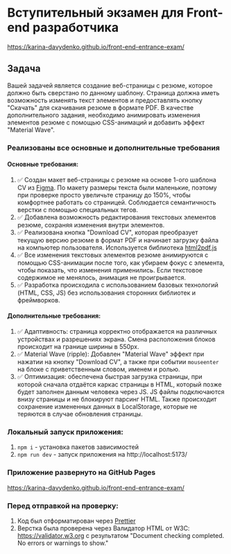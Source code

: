 # Вступительный экзамен для Front-end разработчика

https://karina-davydenko.github.io/front-end-entrance-exam/

## Задача

Вашей задачей является создание веб-страницы с резюме, которое должно быть сверстано по данному шаблону. Страница должна иметь возможность изменять текст элементов и предоставлять кнопку "Скачать" для скачивания резюме в формате PDF. В качестве дополнительного задания, необходимо анимировать изменения элементов резюме с помощью CSS-анимаций и добавить эффект "Material Wave".

### Реализованы все основные и дополнительные требования

#### Основные требования:

1. ✅ Создан макет веб-страницы с резюме на основе 1-ого шаблона CV из [Figma](https://www.figma.com/design/0lCK90FekbMPNJOOUuiIV8/exam-cv?node-id=0-3&t=51CUbfwKNoVYLV1V-1). По макету размеры текста были маленькие, поэтому при проверке просто увеличьте страницу до 150%, чтобы комфортнее работать со страницей. Соблюдается семантичность верстки с помощью специальных тегов.
2. ✅ Добавлена возможность редактирования текстовых элементов резюме, сохраняя изменения внутри элементов.
3. ✅ Реализована кнопка "Download CV", которая преобразует текущую версию резюме в формат PDF и начинает загрузку файла на компьютер пользователя. Используется библиотека [html2pdf.js](https://ekoopmans.github.io/html2pdf.js/)
4. ✅ Все изменения текстовых элементов резюме анимируются с помощью CSS-анимации после того, как убираем фокус с элемента, чтобы показать, что изменения применились. Если текстовое содержимое не менялось, анимация не проигрывается.
5. ✅ Разработка происходила с использованием базовых технологий (HTML, CSS, JS) без использования сторонних библиотек и фреймворков.

#### Дополнительные требования:

1. ✅ Адаптивность: страница корректно отображается на различных устройствах и разрешениях экрана. Смена расположения блоков происходит на границе ширины в 550px.
2. ✅ Material Wave (ripple): Добавлен "Material Wave" эффект при нажатии на кнопку "Download CV", а также при событии `mouseenter` на блоке с приветственным словом, именем и ролью.
3. ✅ Оптимизация: обеспечена быстрая загрузка страницы, при которой сначала отдаётся каркас страницы в HTML, который позже будет заполнен данным человека через JS. JS файлы подключаются внизу страницы и не блокируют парсинг HTML. Также происходит сохранение измененных данных в LocalStorage, которые не теряются в случае обновления страницы.

### Локальный запуск приложения:

1. `npm i` - установка пакетов зависимостей
2. `npm run dev` - запуск приложения на http://localhost:5173/

### Приложение развернуто на GitHub Pages

https://karina-davydenko.github.io/front-end-entrance-exam/

### Перед отправкой на проверку:

1. Код был отформатирован через [Prettier](https://prettier.io/)
2. Верстка была проверена через Валидатор HTML от W3C: https://validator.w3.org с результатом "Document checking completed. No errors or warnings to show."
